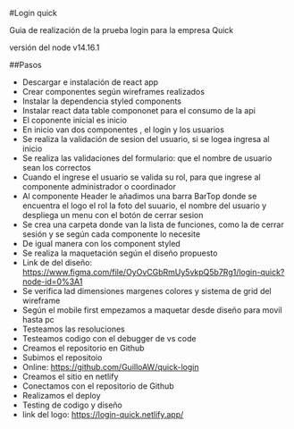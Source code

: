 #Login quick

Guia de realización de la prueba login para la empresa Quick

versión del node v14.16.1

##Pasos
- Descargar e instalación de react app
- Crear componentes según wireframes realizados
- Instalar la dependencia styled components
- Instalar react data table compononet para el consumo de la api
- El coponente inicial es inicio
- En inicio van dos componentes , el login y los usuarios
- Se realiza la validación de sesion del usuario, si se logea ingresa al inicio
- Se realiza las validaciones del formulario: que el nombre de usuario sean los correctos
- Cuando el ingrese el usuario se valida su rol, para que ingrese al componente administrador o coordinador
- Al componente Header le añadimos una barra BarTop donde se encuentra el logo el rol la foto del suuario, el nombre del usuario y despliega un menu con el botón de cerrar sesion
- Se crea una carpeta donde van la lista de funciones, como la de cerrar sesión y se según cada componente lo necesite
- De igual manera con los component styled
- Se realiza la maquetación según el diseño propuesto
- Link de del diseño: https://www.figma.com/file/OyOvCGbRmUy5vkpQ5b7Rg1/login-quick?node-id=0%3A1
- Se verifica lad dimensiones margenes colores y sistema de grid del wireframe
- Según el mobile first empezamos a maquetar desde diseño para movil hasta pc
- Testeamos las resoluciones
- Testeamos codigo con el debugger de vs code
- Creamos el repositorio en Github
- Subimos el repositoio
- Online: https://github.com/GuilloAW/quick-login
- Creamos el sitio en netlify
- Conectamos con el repositorio de Github
- Realizamos el deploy
- Testing de codigo y diseño
- link del logo: https://login-quick.netlify.app/


